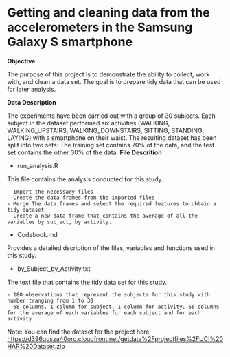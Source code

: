 # Getting and cleaning data from the accelerometers in the Samsung Galaxy S smartphone

**Objective**

The purpose of this project is to demonstrate the ability to collect, work with, and clean a data set. The goal is to prepare tidy data that can be used for later analysis.

**Data Description**

The experiments have been carried out with a group of 30 subjects. Each subject in the dataset performed six activities (WALKING, WALKING_UPSTAIRS, WALKING_DOWNSTAIRS, SITTING, STANDING, LAYING) with a smartphone on their waist. The resulting dataset has been split into two sets: The training set contains 70% of the data, and the test set contains the other 30% of the data.
**File Descrition**
  
  - run_analysis.R
  
  This file contains the analysis conducted for this study. 
 
    - Import the necessary files
    - Create the data frames from the imported files
    - Merge The data frames and select the required features to obtain a tidy dataset
    - Create a new data frame that contains the average of all the variables by subject, by activity.
 
  - Codebook.md 
  
  Provides a detailed dscription of the files, variables and functions used in this study.
 
  - by_Subject_by_Activity.txt
  
  The text file that contains the tidy data set for this study.
    
    - 180 observations that represent the subjects for this study with number tranging from 1 to 30
    - 68 columns. 1 column for subject, 1 column for activity, 66 columns for the average of each variables for each subject and for each activity


Note: You can find the dataset for the project here https://d396qusza40orc.cloudfront.net/getdata%2Fprojectfiles%2FUCI%20HAR%20Dataset.zip
